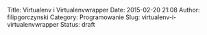 Title: Virtualenv i Virtualenvwrapper
Date: 2015-02-20 21:08
Author: filipgorczynski
Category: Programowanie
Slug: virtualenv-i-virtualenvwrapper
Status: draft


